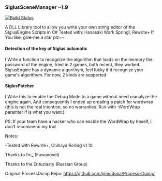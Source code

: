 ### SiglusSceneManager ~1.9
[![Build Status](https://travis-ci.org/ForumHulp/pageaddon.svg?branch=master)](http://vnx.uvnworks.com)

A DLL Library tool to allow you write your own string editor of the SiglusEngine Scripts in C#
Tested with: Hanasaki Work Spring!, Rewrite+
If You like, give-me a star plz~~


#### Detection of the key of Siglus automatic
I Write a function to recognize the algorithm that loads on the memory the password of the engine, tried in 2 games, both recent, they worked. 
SiglusEngine has a dynamic algorithym, feel lucky if it recognize your game's algorithym. For now, 2 kinds are supported

#### SiglusPatcher
I Write this to enable the Debug Mode to a game without need reanalyze the engine again, 
And consequently I ended up creating a patch for wordwrap
(this is not the real intention, so no warranties. Run with -WordWrap paramter if is what you want.)

PS: If your team have a hacker who can enable the WordWrap by heself, i don't recommend my tool

Notes:

-Tested with Rewrite+, Chihaya Rolling v1.10


Thanks to frc_ (Fuwanovel)

Thanks to the Entuziasty (Russian Group)

Original ProcessDump Repo: https://github.com/glmcdona/Process-Dump/
